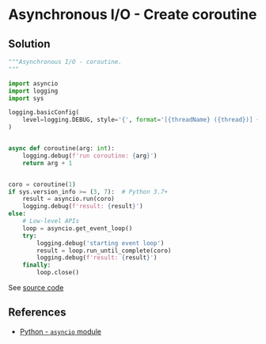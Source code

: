 # Asynchronous I/O - Create coroutine

## Solution

```python
"""Asynchronous I/O - coroutine.
"""

import asyncio
import logging
import sys

logging.basicConfig(
    level=logging.DEBUG, style='{', format='[{threadName} ({thread})] {message}'
)


async def coroutine(arg: int):
    logging.debug(f'run coroutine: {arg}')
    return arg + 1


coro = coroutine(1)
if sys.version_info >= (3, 7):  # Python 3.7+
    result = asyncio.run(coro)
    logging.debug(f'result: {result}')
else:
    # Low-level APIs
    loop = asyncio.get_event_loop()
    try:
        logging.debug('starting event loop')
        result = loop.run_until_complete(coro)
        logging.debug(f'result: {result}')
    finally:
        loop.close()
```

See [source code](https://github.com/leven-cn/python-cookbook/blob/main/examples/core/asyncio_coroutine.py)

## References

- [Python - `asyncio` module](https://docs.python.org/3/library/asyncio.html)
